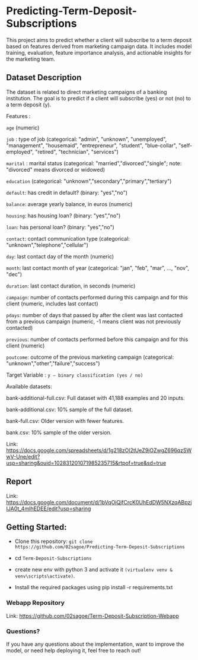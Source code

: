 # Predicting-Term-Deposit-Subscriptions

This project aims to predict whether a client will subscribe to a term deposit based on features derived from marketing campaign data. It includes model training, evaluation, feature importance analysis, and actionable insights for the marketing team.

## Dataset Description
The dataset is related to direct marketing campaigns of a banking institution. The goal is to predict if a client will subscribe (yes) or not (no) to a term deposit (y).

Features :

`age` (numeric)

`job` : type of job (categorical: "admin", "unknown", "unemployed", "management", "housemaid", "entrepreneur", "student", "blue-collar", "self-employed", "retired", "technician", "services") 

`marital` : marital status (categorical: "married","divorced","single"; note: "divorced" means divorced or widowed)

`education` (categorical: "unknown","secondary","primary","tertiary")

`default`: has credit in default? (binary: "yes","no")

`balance`: average yearly balance, in euros (numeric) 

`housing`: has housing loan? (binary: "yes","no")

`loan`: has personal loan? (binary: "yes","no")

`contact`: contact communication type (categorical: "unknown","telephone","cellular") 

`day`: last contact day of the month (numeric)

`month`: last contact month of year (categorical: "jan", "feb", "mar", ..., "nov", "dec")

`duration`: last contact duration, in seconds (numeric)

`campaign`: number of contacts performed during this campaign and for this client (numeric, includes last contact)

`pdays`: number of days that passed by after the client was last contacted from a previous campaign (numeric, -1 means client was not previously contacted)

`previous`: number of contacts performed before this campaign and for this client (numeric)

`poutcome`: outcome of the previous marketing campaign (categorical: "unknown","other","failure","success")


Target Variable : `y – binary classification (yes / no)`



Available datasets:

bank-additional-full.csv: Full dataset with 41,188 examples and 20 inputs.

bank-additional.csv: 10% sample of the full dataset.

bank-full.csv: Older version with fewer features.

bank.csv: 10% sample of the older version.

Link: https://docs.google.com/spreadsheets/d/1g218zOl2tUeZ9jOZwgZ696qzSWwV-Une/edit?usp=sharing&ouid=102831201071985235715&rtpof=true&sd=true

## Report

Link: https://docs.google.com/document/d/1bVqOiQjfCrcK0UhEdDW5NXzqABpzjIJA0t_4mIhEDEE/edit?usp=sharing

## Getting Started:

* Clone this repository: `git clone https://github.com/02sagoe/Predicting-Term-Deposit-Subscriptions `

* cd `Term-Deposit-Subscriptions`

* create new env with python 3 and activate it `(virtualenv venv & venv\scripts\activate)`.

* Install the required packages using pip install -r requirements.txt

### Webapp Repository

Link: https://github.com/02sagoe/Term-Deposit-Subscription-Webapp


### Questions?

If you have any questions about the implementation, want to improve the model, or need help deploying it, feel free to reach out!